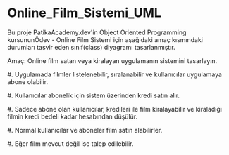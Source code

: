 # Online_Film_Sistemi_UML

Bu proje PatikaAcademy.dev'in Object Oriented Programming kursununÖdev - Online Film Sistemi için aşağıdaki amaç kısmındaki durumları tasvir eden sınıf(class) diyagramı tasarlanmıştır.

Amaç: Online film satan veya kiralayan uygulamanın sistemini tasarlayın.

#. Uygulamada filmler listelenebilir, sıralanabilir ve kullanıcılar uygulamaya abone olabilir.

#. Kullanıcılar abonelik için sistem üzerinden kredi satın alır.

#. Sadece abone olan kullanıcılar, kredileri ile film kiralayabilir ve kiraladığı filmin kredi bedeli kadar hesabından düşülür.

#. Normal kullanıcılar ve aboneler film satın alabilirler.

#. Eğer film mevcut değil ise talep edilebilir.
